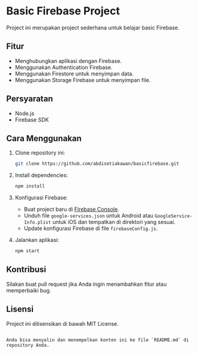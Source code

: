 # Basic Firebase Project

Project ini merupakan project sederhana untuk belajar basic Firebase.

## Fitur

- Menghubungkan aplikasi dengan Firebase.
- Menggunakan Authentication Firebase.
- Menggunakan Firestore untuk menyimpan data.
- Menggunakan Storage Firebase untuk menyimpan file.

## Persyaratan

- Node.js
- Firebase SDK

## Cara Menggunakan

1. Clone repository ini:
    ```sh
    git clone https://github.com/abdisetiakawan/basicfirebase.git
    ```
2. Install dependencies:
    ```sh
    npm install
    ```
3. Konfigurasi Firebase:
    - Buat project baru di [Firebase Console](https://console.firebase.google.com/).
    - Unduh file `google-services.json` untuk Android atau `GoogleService-Info.plist` untuk iOS dan tempatkan di direktori yang sesuai.
    - Update konfigurasi Firebase di file `firebaseConfig.js`.

4. Jalankan aplikasi:
    ```sh
    npm start
    ```

## Kontribusi

Silakan buat pull request jika Anda ingin menambahkan fitur atau memperbaiki bug.

## Lisensi

Project ini dilisensikan di bawah MIT License.
```

Anda bisa menyalin dan menempelkan konten ini ke file `README.md` di repository Anda.
